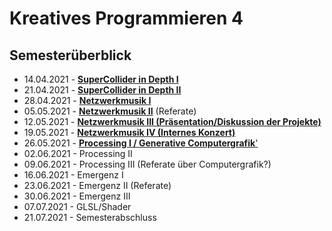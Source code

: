 # Kreatives Programmieren 4

## Semesterüberblick

* 14.04.2021 - [**SuperCollider in Depth I**](01)
* 21.04.2021 - [**SuperCollider in Depth II**](02)
* 28.04.2021 - [**Netzwerkmusik I**](03)
* 05.05.2021 - [**Netzwerkmusik II**](04) (Referate)
* 12.05.2021 - [**Netzwerkmusik III (Präsentation/Diskussion der Projekte)**](05)
* 19.05.2021 - [**Netzwerkmusik IV (Internes Konzert)**](06)
* 26.05.2021 - [**Processing I / Generative Computergrafik**'](07)
* 02.06.2021 - Processing II 
* 09.06.2021 - Processing III (Referate über Computergrafik?)
* 16.06.2021 - Emergenz I
* 23.06.2021 - Emergenz II (Referate)
* 30.06.2021 - Emergenz III
* 07.07.2021 - GLSL/Shader
* 21.07.2021 - Semesterabschluss
